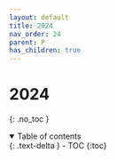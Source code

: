 ```yaml
---
layout: default
title: 2024
nav_order: 24
parent: P
has_children: true
---
```


# 2024
{: .no_toc }

<details open markdown="block">
  <summary>
    Table of contents
  </summary>
  {: .text-delta }
- TOC
{:toc}
</details>
<!------------------------------------ STEP ------------------------------------>